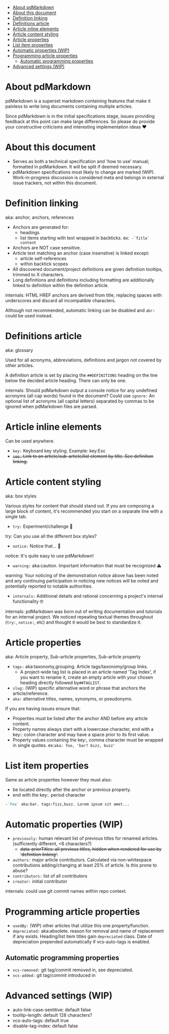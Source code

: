 - [About pdMarkdown](#about-pdmarkdown)
- [About this document](#about-this-document)
- [Definition linking](#definition-linking)
- [Definitions article](#definitions-article)
- [Article inline elements](#article-inline-elements)
- [Article content styling](#article-content-styling)
- [Article properties](#article-properties)
- [List item properties](#list-item-properties)
- [Automatic properties (WIP)](#automatic-properties-wip)
- [Programming article properties](#programming-article-properties)
  - [Automatic programming properties](#automatic-programming-properties)
- [Advanced settings (WIP)](#advanced-settings-wip)

# About pdMarkdown
pdMarkdown is a superset markdown containing features that make it painless to write long documents containing multiple articles.

Since pdMarkdown is in the initial specifications stage, issues providing feedback at this point can make large differences. So please do provide your constructive criticisms and interesting implementation ideas ❤

# About this document
- Serves as both a technical specification and 'how to use' manual; formatted in pdMarkdown. It will be split if deemed necessary.
- pdMarkdown specifications most likely to change are marked (WIP). Work-in-progress discussion is considered meta and belongs in external issue trackers, not within this document.

# Definition linking
aka: anchor, anchors, references

- Anchors are generated for:
  - headings
  - list items starting with text wrapped in backticks. ex:``` -`Title` content```
- Anchors are NOT case sensitive.
- Article text matching an anchor (case insenstive) is linked except:
  - article self-references
  - within backtick scopes
- All discovered document/project definitions are given definition tooltips, trimmed to X characters.
- Long definitions and definitions including formatting are additionally linked to definition within the definition article.

internals: HTML HREF anchors are derived from title, replacing spaces with underscores and discard all incompatible characters.

Although not recommended, automatic linking can be disabled and `abr:` could be used instead.

# Definitions article
aka: glossary

Used for all acronyms, abbreviations, definitions and jargon not covered by other articles.

A definition article is set by placing the `##DEFINITIONS` heading on the line below the decided article heading. There can only be one.

internals: Should pdMarkdown output a console notice for any undefined acronyms (all cap words) found in the document?
Could use `ignore:` An optional list of acronyms (all capital letters) separated by commas to be ignored when pdMarkdown files are parsed. 

# Article inline elements
Can be used anywhere.

- `key:` Keyboard key styling. Example: key:Esc
- ~~`see:` Link to an article/sub-article/list element by title. See definition linking.~~

# Article content styling
aka: box styles

Various styles for content that should stand out. If you are composing a large block of content, it's recommended you start on a separate line with a single tab.

- `try:` Experiment/challenge 🔨

try: Can you use all the different box styles?

- `notice:` Notice that... 👀

notice: It's quite easy to use pdMarkdown!  

- `warning:` aka:caution. Important information that must be recognized ⚠

warning:
  Your noticing of the demonstration notice above has been noted and any continuing participation in noticing new notices will be noted and potentially reported to notable authorities.

- `internals:` Additional details and rational concerning a project's internal functionality 🤓

internals: pdMarkdown was born out of writing documentation and tutorials for an internal project. We noticed repeating textual themes throughout (`try:`, `notice:`, etc) and thought it would be best to standardize it.

# Article properties
aka: Article property, Sub-article properties, Sub-article property

- `tags:` aka:taxonomy,grouping. Article tags/taxonomy/group links. 
  - A project-wide tag list is placed in an article named 'Tag Index', if you want to rename it, create an empty article with your chosen heading directly followed by`##TAGLIST`.
- `slug:` (WIP) specific alternative word or phrase that anchors the article/reference.
- `aka:` alternative titles, names, synonyms, or pseudonyms.

If you are having issues ensure that:

- Properties must be listed after the anchor AND before any article content.
- Property names always start with a lowercase character, end with a key:: colon character and may have a space prior to its first value.
- Property values containing the key:, comma character must be wrapped in single quotes. ex:`aka: foo, 'bar? bizz, buzz'`

# List item properties
Same as article properties however they must also:
- be located directly after the anchor or previous property.
- end with the key:. period character

```md
-`Foo` aka:bar. tags:fizz,buzz. Lorem ipsum sit amet...
```

# Automatic properties (WIP)

- `previously:` human relevant list of previous titles for renamed articles. (sufficiently different, <6 characters?)
  - ~~data-priorTitles: all previous titles, hidden when rendered for use by 'definition linking'.~~
- `authors:` major article contributors. Calculated via non-whitespace contributions adding/changing at least 25% of article. Is this prone to abuse?
- `contributors:` list of all contributors
- `creator:` initial contributor

internals: could use git commit names within repo context.

# Programming article properties
- `usedBy:` (WIP) other articles that utilize this one property/function.
- `depreciated:` aka:absolete. reason for removal and name of replacement if any exists. Heading/list item titles gain `depreciated` class. Date of depreciation prepended automatically if vcs-auto-tags is enabled.

## Automatic programming properties
- `vcs-removed:` git tag/commit removed in, see depreciated.
- `vcs-added:` git tag/commit introduced in

# Advanced settings (WIP)
- auto-link-case-sentitive: default false
- tooltip-length: default 128 characters?
- vcs-auto-tags: default true
- disable-tag-index: default false